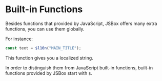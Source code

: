 # Built-in Functions

Besides functions that provided by JavaScript, JSBox offers many extra functions, you can use them globally.

For instance:

```js
const text = $l10n("MAIN_TITLE");
```

This function gives you a localized string.

In order to distinguish them from JavaScript built-in functions, built-in functions provided by JSBox start with `$`.